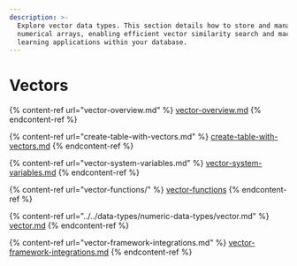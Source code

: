 ```yaml
---
description: >-
  Explore vector data types. This section details how to store and manage
  numerical arrays, enabling efficient vector similarity search and machine
  learning applications within your database.
---
```


# Vectors

{% content-ref url="vector-overview.md" %}
[vector-overview.md](vector-overview.md)
{% endcontent-ref %}

{% content-ref url="create-table-with-vectors.md" %}
[create-table-with-vectors.md](create-table-with-vectors.md)
{% endcontent-ref %}

{% content-ref url="vector-system-variables.md" %}
[vector-system-variables.md](vector-system-variables.md)
{% endcontent-ref %}

{% content-ref url="vector-functions/" %}
[vector-functions](vector-functions/)
{% endcontent-ref %}

{% content-ref url="../../data-types/numeric-data-types/vector.md" %}
[vector.md](../../data-types/numeric-data-types/vector.md)
{% endcontent-ref %}

{% content-ref url="vector-framework-integrations.md" %}
[vector-framework-integrations.md](vector-framework-integrations.md)
{% endcontent-ref %}
